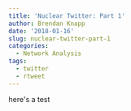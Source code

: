 ```yaml
---
title: 'Nuclear Twitter: Part 1'
author: Brendan Knapp
date: '2018-01-16'
slug: nuclear-twitter-part-1
categories:
  - Network Analysis
tags:
  - twitter
  - rtweet
---
```


here's a test
